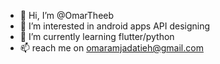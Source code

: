- 👋 Hi, I’m @OmarTheeb
- 👀 I’m interested in android apps API designing
- 🌱 I’m currently learning flutter/python
- 📫 reach me on omaramjadatieh@gmail.com
